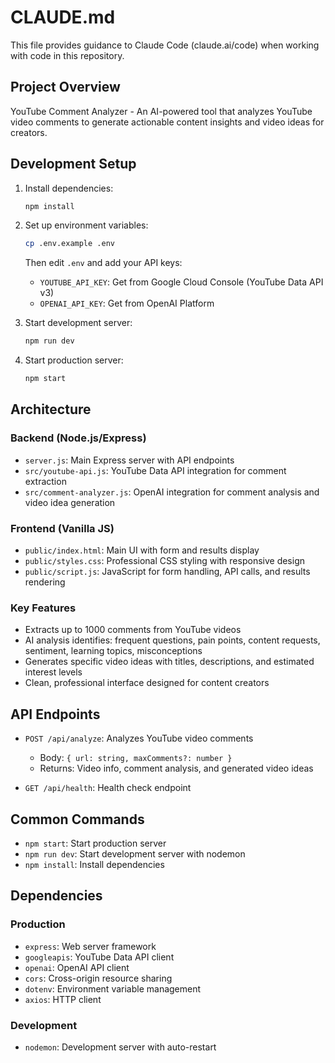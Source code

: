 # CLAUDE.md

This file provides guidance to Claude Code (claude.ai/code) when working with code in this repository.

## Project Overview

YouTube Comment Analyzer - An AI-powered tool that analyzes YouTube video comments to generate actionable content insights and video ideas for creators.

## Development Setup

1. Install dependencies:
   ```bash
   npm install
   ```

2. Set up environment variables:
   ```bash
   cp .env.example .env
   ```
   Then edit `.env` and add your API keys:
   - `YOUTUBE_API_KEY`: Get from Google Cloud Console (YouTube Data API v3)
   - `OPENAI_API_KEY`: Get from OpenAI Platform

3. Start development server:
   ```bash
   npm run dev
   ```

4. Start production server:
   ```bash
   npm start
   ```

## Architecture

### Backend (Node.js/Express)
- `server.js`: Main Express server with API endpoints
- `src/youtube-api.js`: YouTube Data API integration for comment extraction
- `src/comment-analyzer.js`: OpenAI integration for comment analysis and video idea generation

### Frontend (Vanilla JS)
- `public/index.html`: Main UI with form and results display
- `public/styles.css`: Professional CSS styling with responsive design
- `public/script.js`: JavaScript for form handling, API calls, and results rendering

### Key Features
- Extracts up to 1000 comments from YouTube videos
- AI analysis identifies: frequent questions, pain points, content requests, sentiment, learning topics, misconceptions
- Generates specific video ideas with titles, descriptions, and estimated interest levels
- Clean, professional interface designed for content creators

## API Endpoints

- `POST /api/analyze`: Analyzes YouTube video comments
  - Body: `{ url: string, maxComments?: number }`
  - Returns: Video info, comment analysis, and generated video ideas

- `GET /api/health`: Health check endpoint

## Common Commands

- `npm start`: Start production server
- `npm run dev`: Start development server with nodemon
- `npm install`: Install dependencies

## Dependencies

### Production
- `express`: Web server framework
- `googleapis`: YouTube Data API client
- `openai`: OpenAI API client
- `cors`: Cross-origin resource sharing
- `dotenv`: Environment variable management
- `axios`: HTTP client

### Development
- `nodemon`: Development server with auto-restart